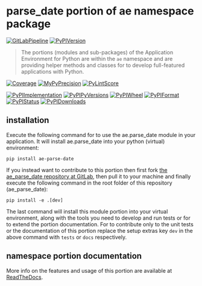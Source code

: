 <!--
  THIS FILE IS EXCLUSIVELY MAINTAINED IN THE NAMESPACE ROOT PACKAGE. CHANGES HAVE TO BE DONE THERE.
  All changes will be deployed automatically to all the portions of this namespace package.
-->
# parse_date portion of ae namespace package

[![GitLabPipeline](https://img.shields.io/gitlab/pipeline/ae-group/ae_parse_date/master?logo=python)](
    https://gitlab.com/ae-group/ae_parse_date)
[![PyPIVersion](https://img.shields.io/pypi/v/ae_parse_date)](
    https://pypi.org/project/ae-parse-date/#history)

>The portions (modules and sub-packages) of the Application Environment for Python are within
the `ae` namespace and are providing helper methods and classes for to develop
full-featured applications with Python.

[![Coverage](https://ae-group.gitlab.io/ae_parse_date/coverage.svg)](
    https://ae-group.gitlab.io/ae_parse_date/coverage/ae_parse_date_py.html)
[![MyPyPrecision](https://ae-group.gitlab.io/ae_parse_date/mypy.svg)](
    https://ae-group.gitlab.io/ae_parse_date/lineprecision.txt)
[![PyLintScore](https://ae-group.gitlab.io/ae_parse_date/pylint.svg)](
    https://ae-group.gitlab.io/ae_parse_date/pylint.log)

[![PyPIImplementation](https://img.shields.io/pypi/implementation/ae_parse_date)](
    https://pypi.org/project/ae-parse-date/)
[![PyPIPyVersions](https://img.shields.io/pypi/pyversions/ae_parse_date)](
    https://pypi.org/project/ae-parse-date/)
[![PyPIWheel](https://img.shields.io/pypi/wheel/ae_parse_date)](
    https://pypi.org/project/ae-parse-date/)
[![PyPIFormat](https://img.shields.io/pypi/format/ae_parse_date)](
    https://pypi.org/project/ae-parse-date/)
[![PyPIStatus](https://img.shields.io/pypi/status/ae_parse_date)](
    https://libraries.io/pypi/ae-parse-date)
[![PyPIDownloads](https://img.shields.io/pypi/dm/ae_parse_date)](
    https://pypi.org/project/ae-parse-date/#files)


## installation


Execute the following command for to use the ae.parse_date module in your
application. It will install ae.parse_date into your python (virtual) environment:
 
```shell script
pip install ae-parse-date
```

If you instead want to contribute to this portion then first fork
[the ae_parse_date repository at GitLab](https://gitlab.com/ae-group/ae_parse_date "ae.parse_date code repository"),
then pull it to your machine and finally execute the following command in the root folder
of this repository (ae_parse_date):

```shell script
pip install -e .[dev]
```

The last command will install this module portion into your virtual environment, along with
the tools you need to develop and run tests or for to extend the portion documentation.
For to contribute only to the unit tests or the documentation of this portion replace
the setup extras key `dev` in the above command with `tests` or `docs` respectively.


## namespace portion documentation

More info on the features and usage of this portion are available at
[ReadTheDocs](https://ae.readthedocs.io/en/latest/_autosummary/ae.parse_date.html#module-ae.parse_date
"ae_parse_date documentation").

<!-- Common files version 0.1.61 deployed version 0.1.3 (with 0.1.61)
     to https://gitlab.com/ae-group as ae_parse_date module as well as
     to https://ae-group.gitlab.io with CI check results as well as
     to https://pypi.org/project/ae-parse-date as namespace portion ae-parse-date.
-->
